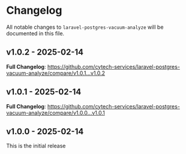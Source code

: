 # Changelog

All notable changes to `laravel-postgres-vacuum-analyze` will be documented in this file.

## v1.0.2 - 2025-02-14

**Full Changelog**: https://github.com/cytech-services/laravel-postgres-vacuum-analyze/compare/v1.0.1...v1.0.2

## v1.0.1 - 2025-02-14

**Full Changelog**: https://github.com/cytech-services/laravel-postgres-vacuum-analyze/compare/v1.0.0...v1.0.1

## v1.0.0 - 2025-02-14

This is the initial release

